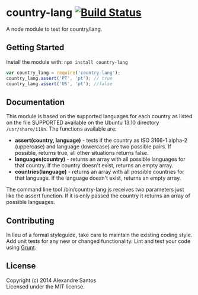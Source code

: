# country-lang [![Build Status](https://secure.travis-ci.org/AlexSantos/country-lang.png?branch=master)](http://travis-ci.org/AlexSantos/country-lang)

A node module to test for country/lang.

## Getting Started
Install the module with: `npm install country-lang`

```javascript
var country_lang = require('country-lang');
country_lang.assert('PT', 'pt'); // true
country_lang.assert('US', 'pt'); //false
```

## Documentation
This module is based on the supported languages for each country as listed on the file SUPPORTED available on the Ubuntu 13.10 directory ```/usr/share/i18n```. The functions available are:
* __assert(country, language)__ - tests if the country as ISO 3166-1 alpha-2 (uppercase) and language (lowercase) are two possible pairs. If possible, returns true, all other situations returns false.
* __languages(country)__ - returns an array with all possible languages for that country. If the country doesn't exist, returns an empty array.
* __countries(language)__ - returns an array with all possible countries for that language. If the language doesn't exist, returns an empty array.

The command line tool /bin/country-lang.js receives two parameters just like the assert function. If it is only passed the country it returns an array of possible languages.

## Contributing
In lieu of a formal styleguide, take care to maintain the existing coding style. Add unit tests for any new or changed functionality. Lint and test your code using [Grunt](http://gruntjs.com/).

## License
Copyright (c) 2014 Alexandre Santos  
Licensed under the MIT license.
